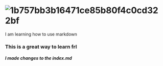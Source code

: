 # ![1b757bb3b16471ce85b80f4c0cd322bf](https://github.com/user-attachments/assets/071ac59a-cc93-4072-a13a-7f917ea5bd97)
I am learning how to use markdown 
### This is a great way to learn frl






























##### I made changes to the index.md
